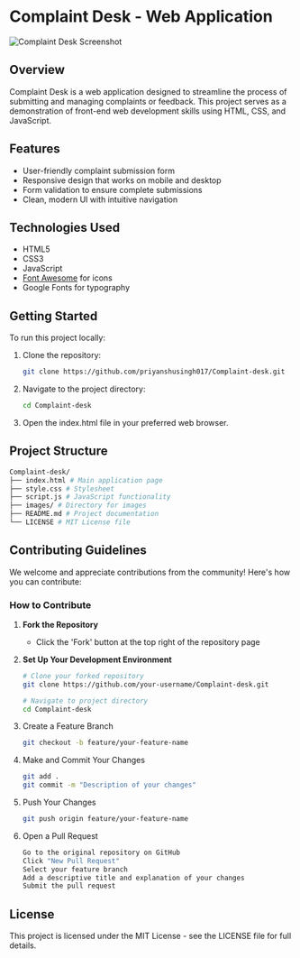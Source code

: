 # Complaint Desk - Web Application

![Complaint Desk Screenshot](screenshot.png)

## Overview

Complaint Desk is a web application designed to streamline the process of submitting and managing complaints or feedback. This project serves as a demonstration of front-end web development skills using HTML, CSS, and JavaScript.

## Features

- User-friendly complaint submission form
- Responsive design that works on mobile and desktop
- Form validation to ensure complete submissions
- Clean, modern UI with intuitive navigation

## Technologies Used

- HTML5
- CSS3
- JavaScript
- [Font Awesome](https://fontawesome.com/) for icons
- Google Fonts for typography

## Getting Started

To run this project locally:

1. Clone the repository:
   ```bash
   git clone https://github.com/priyanshusingh017/Complaint-desk.git

2. Navigate to the project directory:
   ```bash
   cd Complaint-desk

3. Open the index.html file in your preferred web browser.

## Project Structure
```bash
Complaint-desk/
├── index.html # Main application page
├── style.css # Stylesheet
├── script.js # JavaScript functionality
├── images/ # Directory for images
├── README.md # Project documentation
└── LICENSE # MIT License file
```

## Contributing Guidelines

We welcome and appreciate contributions from the community! Here's how you can contribute:

### How to Contribute

1. **Fork the Repository**
   - Click the 'Fork' button at the top right of the repository page

2. **Set Up Your Development Environment**
   ```bash
   # Clone your forked repository
   git clone https://github.com/your-username/Complaint-desk.git
   
   # Navigate to project directory
   cd Complaint-desk

3. Create a Feature Branch
   ```bash
   git checkout -b feature/your-feature-name
   
4. Make and Commit Your Changes
   ```bash
   git add .
   git commit -m "Description of your changes"

5. Push Your Changes
   ```bash
   git push origin feature/your-feature-name

6. Open a Pull Request
   ```bash
   Go to the original repository on GitHub
   Click "New Pull Request"
   Select your feature branch
   Add a descriptive title and explanation of your changes
   Submit the pull request

## License
This project is licensed under the MIT License - see the LICENSE file for full details.
